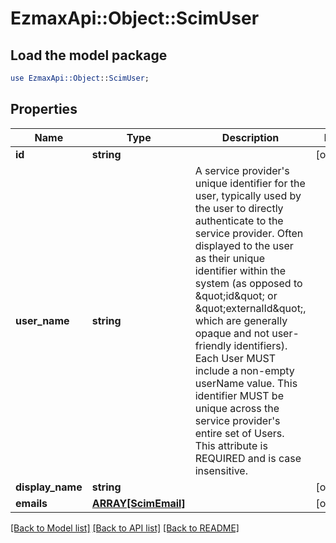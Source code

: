 # EzmaxApi::Object::ScimUser

## Load the model package
```perl
use EzmaxApi::Object::ScimUser;
```

## Properties
Name | Type | Description | Notes
------------ | ------------- | ------------- | -------------
**id** | **string** |  | [optional] 
**user_name** | **string** | A service provider&#39;s unique identifier for the user, typically used by the user to directly authenticate to the service provider.  Often displayed to the user as their unique identifier within the system (as opposed to \&quot;id\&quot; or \&quot;externalId\&quot;, which are generally opaque and not user-friendly identifiers).  Each User MUST include a non-empty userName value.  This identifier MUST be unique across the service provider&#39;s entire set of Users.  This attribute is REQUIRED and is case insensitive. | 
**display_name** | **string** |  | [optional] 
**emails** | [**ARRAY[ScimEmail]**](ScimEmail.md) |  | [optional] 

[[Back to Model list]](../README.md#documentation-for-models) [[Back to API list]](../README.md#documentation-for-api-endpoints) [[Back to README]](../README.md)


